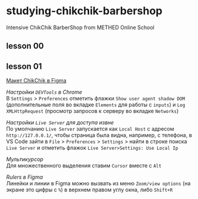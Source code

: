 # studying-chikchik-barbershop #    
Intensive ChikChik BarberShop from METHED Online School    

## lesson 00 ##    


## lesson 01 ##    

[Макет ChikChik в Figma](https://www.figma.com/file/OeGwXCiT0ZrKIcGQpWE7hg/chik-chik-(Intensive)?t=KuWCEIjM2ifNHlRr-6)    

*Настройки `DEVTools` в Chrome*    
В `Settings` > `Preferences` отметить флажки `Show user agent shadow DOM` (дополнительные поля во вкладке `Elements` для работы с `inputs`) и `Log XMLHttpRequest` (просмотр запросов к серверу во вкладке `Networks`)    

*Настройки `Live Server` для доступа извне*    
По умолчанию `Live Server` запускается как `Local Host` с адресом `http://127.0.0.1/`, чтобы страница была видна, например, с телефона, в VS Code зайти в `File` > `Preferences` > `Settings` > найти в строке поиска `Live Server` и отметить флажок `Live Server>Settings: Use Local Ip`    

*Мультикурсор*    
Для множественного выделения ставим `Cursor` вместе с `Alt`    

*Rulers в Figma*    
Линейки и линии в Figma можно вызвать из меню `Zoom/view options` (на экране это цифры с `%`) в верхнем правом углу окна, либо `Shift+R`    






